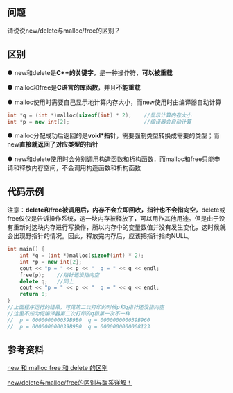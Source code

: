 ## 问题

请说说new/delete与malloc/free的区别？

## 区别

● new和delete是**C++的关键字**，是一种操作符，**可以被重载**

● malloc和free是**C语言的库函数**，并且**不能重载**

● malloc使用时需要自己显示地计算内存大小，而new使用时由编译器自动计算

```C++
int *q = (int *)malloc(sizeof(int) * 2);	//显示计算内存大小
int *p = new int[2];						//编译器会自动计算
```

● malloc分配成功后返回的是**void*指针**，需要强制类型转换成需要的类型；而new**直接就返回了对应类型的指针**

● new和delete使用时会分别调用构造函数和析构函数，而malloc和free只能申请和释放内存空间，不会调用构造函数和析构函数



## 代码示例

注意：**delete和free被调用后，内存不会立即回收，指针也不会指向空**，delete或free仅仅是告诉操作系统，这一块内存被释放了，可以用作其他用途。但是由于没有重新对这块内存进行写操作，所以内存中的变量数值并没有发生变化，这时候就会出现野指针的情况。因此，释放完内存后，应该把指针指向NULL。
```C++
int main() {
	int *q = (int *)malloc(sizeof(int) * 2);
	int *p = new int[2];
	cout << "p = " << p << "  q = " << q << endl;
	free(p);	//指针还没指向空
	delete q;	//同上
	cout << "p = " << p << "  q = " << q << endl;
	return 0;
}
//上面程序运行的结果，可见第二次打印的时候p和q指针还没指向空
//这里不知为何编译器第二次打印的q和第一次不一样
//	p = 000000000039B9B0  q = 000000000039B960
//	p = 000000000039B9B0  q = 0000000000008123
```



## 参考资料

[new 和 malloc free 和 delete 的区别](https://blog.csdn.net/ii0789789789/article/details/86851445)

[new/delete与malloc/free的区别与联系详解！](new/delete与malloc/free的区别与联系详解！)